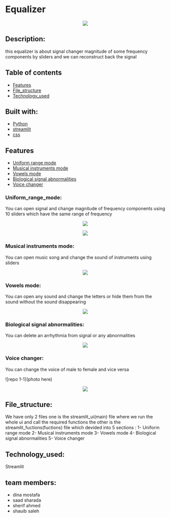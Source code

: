 # Equalizer
<p align="center">
    <img src="https://github.com/Sherif-2001/DSP_Task2_8/blob/main/photos/default.jpg">
</p>


## Description:
this equalizer is about signal changer magnitude of some frequency components by sliders and we can reconstruct back the signal  
## Table of contents

* [Features](#features)
* [File_structure](#file_structure)
* [Technology_used](#technology_used)

## Built with: 
* [Python](#python)
* [streamlit](#streamlit)
* [css](#css)

## Features
* [Uniform range mode](#Uniform_range_mode)
* [Musical instruments mode](#Musical_instruments_mode)
* [Vowels mode](#Vowels_mode)
* [Biological signal abnormalities](#Biological_signal_abnormalities)
* [Voice changer](#Voice_changer)

### Uniform_range_mode:
You can open signal and change magnitude of frequency components using 10 sliders which have the same range of frequency

<p align="center">
    <img src="https://github.com/Sherif-2001/DSP_Task2_8/blob/main/photos/default%20(2).jpg">
</p>
<p align="center">
    <img src="https://github.com/Sherif-2001/DSP_Task2_8/blob/main/photos/dynamic_def.jpg">
</p>



### Musical instruments mode:
You can open music song and change the sound of instruments using sliders 
<p align="center">
    <img src="photo here">
</p>

### Vowels mode:
You can open any sound and change the letters or hide them from the sound without the sound disappearing 
<p align="center">
    <img src="photo here">
</p>

### Biological signal abnormalities:
You can delete an arrhythmia from signal or any abnormalities

<p align="center">
    <img src="photo here">
</p>

### Voice changer:
You can change the voice of male to female and vice versa 

![repo 1-1](photo here)
<p align="center">
    <img src="photo here">
</p>


## File_structure:
We have only 2 files one is the streamlit_ui(main) file where we run the whole ui and call the required functions 
the other is the streamlit_fuctions(fuctions) file which devided into 5 sections : 
1- Uniform range mode 
2- Musical instruments mode
3- Vowels mode
4- Biological signal abnormalities
5- Voice changer


## Technology_used:
Streamlit 

## team members: 

- dina mostafa
- saad sharada 
- sherif ahmed 
- shauib saleh
